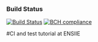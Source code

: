 ### Build Status 
[![Build Status](https://travis-ci.com/Remi-Guijarro/CI-ENSIIE.png)](https://travis-ci.com/Remi-Guijarro/CI-ENSIIE)
[![BCH compliance](https://bettercodehub.com/edge/badge/Remi-Guijarro/CI-ENSIIE?branch=master)](https://bettercodehub.com/)

#CI and test tutorial at ENSIIE